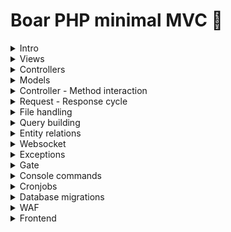 # Boar PHP minimal MVC 🐗

<details>
    <summary>Intro</summary>

    Boar is a lightweight PHP MVC framework designed to facilitate the creation of web applications.

    ## Features

    - **MVC Architecture**: Separates the application logic (Model), user interface (View), and control flow (Controller).
    - **Routing**: A simple and flexible routing system to map URLs to controllers and actions.
    - **Dependency Injection**: Easily manage dependencies and services within the application.
    - **Configuration Management**: Centralized configuration for different environments.
    - **Template Engine**: Use of PHP as a templating engine for rendering views.
    - **Error Handling**: Error handling and logging mechanism.
    - **Session Management**: Built-in session handling for managing user sessions.
    - **CSRF Protection**: Cross-Site Request Forgery protection for form submissions.
    - **Validation**: Input validation for ensuring data integrity.

    ### ~

    Contains the main application code.

    - **static/**: Configuration files for the application.
    - **controllers/**: Controller classes responsible for handling requests and returning responses.
    - **models/**: Model classes for interacting with the database.
    - **views/**: View templates for rendering HTML.
    - **core/src/**: Core framework classes that provide the foundation for the MVC framework.

    ### public/

    The public-facing directory that serves as the entry point for the application.

    - **index.php**: The main entry point of the application, initializing the framework.
    - **.htaccess**: Configuration for URL rewriting to route all requests through `index.php`.

    ### vendor/

    Contains third-party libraries and dependencies managed via Composer.

    ## Setup

    git clone https://github.com/Troldefar/boar.git && cd boar && composer install

    Update the ~/static/setup.json (Database credentials)

    Run the command: php public/index.php DatabaseMigration

    Observe default tables with default values are now set up and the application is ready to go

    ## Configuration

    ### ~/static/setup.json

    The `setup.json` file contains configuration settings for your application.

    The setup file includes, by default;

    Database, client assets, request configs, allowed file types, integrations, states, etc

    ## Helpers

    ### yard.php

    A global yard.php file is provided for oftenly used methods, function, in order to reduce specific namespace contexts.

    This yard file by default provides the app() function that will grant you access to the application instance from where you can get the global objects that is being set at bootstrapping.
</details>

<details>
    <summary>Views</summary>

    ### Templates

    Views are the file that your browser renders, they should be set by the controller and be located at ~/views and follow the .tpl.php extension

    You can return a view, and variable to that view in your controller

    ```
    <?php

    namespace app\controllers;

    use \app\core\src\Controller;

    class HomeController extends Controller {

        public function index() {
            $this->denyPOSTRequest();
            
            $this->setFrontendTemplateAndData(templateFile: 'languages', data: ['boar' => 'is live and running']);
        }

    }
    ```

    The data array can now be directly accesed from the frontend file

    languages.tpl.php
    ```
    <?= hs($boar); ?>
    ```

    ### Layouts

    If you need differents layouts you can specify them by doing the following:

    ```
    <?php

    namespace app\controllers;

    class AuthController extends Controller {

        public function login(): void {
            $this->setClientLayoutStructure(layout: 'auth', view: 'login');
        }
        
    }
    ```

    The layout must be located in ~/views/layouts dir
</details>

<details>
    <summary>Controllers</summary>

    Creating a controller is straightforward, either cp one of existing or create a new as below.

    ```
    <?php

    namespace app\controllers;

    use \app\core\src\Controller;

    class LanguageController extends Controller {

        public function index() {

        }

    }
    ```

    Should you make a request to a controller without specifying a method, the index method will try to run

    Controller cans get data from other controllers by setting child data on the controller you wish

    ```
    <?php

    namespace app\controllers;

    use \app\core\src\Controller;

    class LanguageController extends Controller {

        public function index() {
            $this->setChildData(['varName' => 'Controller:Method']);
        }

    }
    ```

    Controllers have access to various methods that can help you ease your development experience, some are listed below;

    denyGETRequest(), denyPOSTRequest(), isGet(), isPost()

    ### Middlewares

    Should you wish to execute logic before methods run, you can provide a middleware that extends ~/core/src/middlewares/Middleware.</details>
</details>

<details>
    <summary>Models</summary>

    Creating a model is straightforward, either cp one of existing or create a new as below

    ```
    <?php

    namespace app\models;

    use \app\core\src\database\Entity;

    final class LanguageModel extends Entity {

        public function getTableName(): string {
            return 'Languages';
        }
        
        public function getKeyField(): string {
            return 'LanguageID';
        }
        
    }
    ```

    Models extends the Entity that has access to various methods that will ease the way you interact with the database

    ### Patching entities

    Patching can become quite cumbersome, and because of that, boar comes with various methods on children of Entity that allows you to
    create, read, update and delete on Entities, without having to repeat yourself to much.

    Example of entity methods below

    ```
    $cLanguage = new LanguageModel(N);

    // Patching
    $cLanguage->patchField(['Name' => $arguments->Name]);

    $cLanguage->complete();
    $cLanguage->findOrCreate();
    $cLanguage->init($args);
    $cLanguage->edit($args);

    // Add meta data
    $cLanguage->addMetaData(['Meta test']);

    // Deleting
    $cLanguage->delete();
    $cLanguage->softDelete();
    ```

    Other examples of CRUDing things within the entire entity context can be browsed like below

    ```
    $cLanguage = new LanguageModel();

    // Searching
    $cLanguage->find('Name', 'English');
    $cLanguage->search(['Name' => 'English']);

    // Truncating
    $cLanguage->truncate();
    ```
</details>

<details>
    <summary>Controller - Method interaction</summary>

    A controller should always resolve to a model, this can happen in various ways but a default implemented way happens in ~/core/src/traits/ControllerMethodTrait.php

    There are three default method provided (edit, view and delete) which dispatches the dispatchMethodOnEntity method.

    You can create methods however you like and dispatchMethodOnEntity should be seen as a base for automatically creating the entity with the returnValidEntityIfExists method, then getting the body from the Request object and dispatching the method on the model.

    ### Allowed http methods from the model

    The allowed http methods should be manually be specified to avoid fuzzing and other jacksters. Like below.


    ```
    <?php

    namespace app\models;

    use \app\core\src\database\Entity;

    final class LanguageModel extends Entity {

        protected array $ALLOWED_HTTP_METHODS = [
            'getTranslations', 'create', 'delete'
        ];

    }
    ```

    If you forget to include your method in the ALLOWED_HTTP_METHODS array, a method not allowed response will be returned to the client.

    When you want to make a request from you client, an example would be


    POST controller/method/primarykey
    ```
    POST /language/edit/1
    ```

    You can then use

    ```
    $cEntity = $this->returnValidEntityIfExists();
    ```

    In your custom methods, in order for the application to fetch you the correct entity based on the context.
    Should you need a new object or another you would do like below

    ```
    <?php

    namespace app\controllers;

    use \app\core\src\Controller;

    class LanguageController extends Controller {

        public function someMethod() {
            // If the path primary key exists on the proper model, a Entity will be loaded for you, based on the context
            $cLanguage = $this->returnValidEntityIfExists();
            $cLanguage->requireExistence();

            $request = $this->requestBody->body;
            $response = $cLanguage->dispatchHTTPMethod($request->action, $request);

            $this->response->{$this->determineClientResponseMethod(dispatchedHTTPMethodResult: $response)}($response ?? '');
        }
    }
    ```
</details>

<details>
    <summary>Request - Response cycle</summary>

    Controllers are instansiated with a Request and Response object.

    The Request object are responsible for getting the body from the client, within the proper context, and can be accesed by any controllers like below in the body variable

    ### Request 

    The parent controller setups various things once a controller is instansiated via the factory. 
    These values can be directly fetched from child controllers via

    You can get the query parameters from any controller like below

    ```
    $search = $this->request->getQuerySearchParameters();
    ```

    ### Response

    The response object lets you answer to the client in a predictable and easy way like below with the "ok" method
    The response object has variouos methods for responding and can be extended upon as fits your needs

    ```
    <?php

    use \app\core\src\Controller;

    class LanguageController extends Controller {

        public function someMethod() {
            // Get request body
            $request = $this->requestBody;

            // Do some logic from a model or the controller

            // Respond to the client
            $this->response->ok();
        }
        
    }

    ```
</details>

<details>
    <summary>File handling</summary>

    POSTing a file to /file will automatically handle the file for you and mv it to the uploads dir and insert a row into the database, based on the requested entity

    window.boar.behaviour have a default input file listener (uploadFile) so that if you have input type of file with a class of globalFileUploader you can directly upload files without having to do more, however certain data attributes must be present in order to attach the file to the proper entity. (entityType, entityType, type)
</details>

<details>
    <summary>Query building</summary>

    Boar comes with a querybuilder, located at core/src/database and can be accessed directly on the models by doing like below

    ```
    // Will return a new QueryBuilder instance on the corresponding entity
    (new LanguageModel())->query()
    ```

    The code above will instansiate a new query builder based on the Language table from where you can chain 

    ```
    ->select()->where()->run(); 

    // Or debug current query by ->debugQuery(); instead of run();
    ```
</details>

<details>
    <summary>Entity relations</summary>

    A default implementation of table relations has been created and can be found at ~/core/src/traits/EntityRelationsTrait from where you can describe relations based on your entities. Default methods has been provided and can be accesses like this (hasMany)

    ```
    <?php

    namespace app\models;

    use \app\core\src\database\Entity;

    final class LanguageModel extends Entity {

        public function translations() {
            return $this->hasMany(TranslationModel::class)->run();
        }
        
    }
    ```
</details>

<details>
    <summary>Websocket</summary>

    A default "no library" websocket is avaliable and can be run via

    ```
    nohup php public/index.php WebsocketInit & 

    // (Or however you like)
    ```

    And in main.js include

    ```
    await window.boar.websocket.init();
    ```
</details>

<details>
    <summary>Exceptions</summary>

    Custom exceptions can be made and should reside within ~/core/src/exceptions and should contain a code(int) and a message (string)
</details>

<details>
    <summary>Gate</summary>

    A default gate implementation is in place and can be used where ever you like

    Gates in this context is meant to be a repetetive reducer by allowing you to specify readable methods with a clear intent, like below

    ProductController.php
    ```
    <?php

    namespace app\controllers;

    use \app\core\src\Controller;
    use \app\core\src\gate\Gate;
    use \app\models\ProductModel;

    class ProductController extends Controller {

        public function edit() {
            $cProduct = $this->returnValidEntityIfExists();

            if (!Gate::isAuthenticatedUserAllowed('canViewProduct', $cProduct)) $this->response->notAllowed();
            
            if ($this->request->isGet())
                return $this->setFrontendTemplateAndData(templateFile: 'editProduct', data: ["product" => $cProduct]);
        }

    }
    ```

    Gate.php
    ```
    <?php

    namespace app\core\src\gate;

    use \app\core\src\database\Entity;
    use \app\core\src\miscellaneous\CoreFunctions;
    use \app\core\src\traits\GateStaticMethodTrait;

    class Gate {

        use GateStaticMethodTrait;

        protected static function canViewProduct(Entity $product): bool {
            $user = CoreFunctions::applicationUser();
            
            return $product->user()->key() === $user->key() || $user->isAdmin();
        }

    }
    ```
</details>

<details>
    <summary>Console commands</summary>

    Boar comes with a very minor command for creating an entity. In your terminal you can type

    ```
    php boar create-entity test
    ```

    The cmd above will create: A controller, a model, a migration file and a view
</details>

<details>
    <summary>Cronjobs</summary>

    ### Tools

    Three different CLI tools are provided ouf of the box and can be found ~/core/src/CLI.php

    Provided more as your application grow

    ## Cron jobs

    ### Scheduling

    Boar comes with built in cron functionality.

    To run the cron manager you can do as below:

    ```
    * * * * * php ~/public/index.php CronjobScheduler
    ```

    Once this is setup you touch a file in ~/core/src/scheduling 

    (TestScheduler is already provided) and must be added to the CronJob table as an entry with CronjobEntity = 'TestScheduler'
</details>

<details>
    <summary>Database migrations</summary>

    Making changes to the database should be done via a migration.

    Migrations are located under the ~/migrations dir and examples are implemented.

    Example below where we have two methods, up for creating the table and down for dropping the table.

    The second argument provided for up is the closure from where you can set column and determine keys on your table.

    File name must match the class name.

    ```
    <?php

    use \app\core\src\database\table\Table;
    use \app\core\src\database\Schema;

    class add_translations_table_2018_12_16_0001 {

        public function up() {
            (new Schema())->up('Translations', function(Table $table) {
                $table->increments('TranslationID');
                $table->varchar('Translation', 50);
                $table->varchar('TranslationHumanReadable', 100);
                $table->integer('LanguageID', 2);
                $table->varchar('TranslationHash', 50);
                $table->timestamp();
                $table->primaryKey('TranslationID');
                $table->foreignKey('LanguageID', 'Languages', 'LanguageID');
            });
        }

        public function down() {
            (new Schema())->down('Translations'); 
        }

    }
    ```

    Once you are ready you can run php public/index.php DatabaseMigration and observe that your table has been created with the correct columns, types and relations.
</details>

<details>
    <summary>WAF</summary>

    A minor web application firewall is the first object being constructed.
    Adjust the rules and filters to your needs.
</details>

<details>
    <summary>Frontend</summary>

    ### Javascript

    Located at ~/public/resources/js/main.js you can import objects that you include in ./modules, for some modularity

    Once you include new paths to modulesToImport they will be avaliable at window.boar.YOUR_MODULE_NAME

    Please note that objects will be frozen

    ### Serviceworker

    Comes with a default serviceworker implementation, use as you wish

    ### Form submissions

    All POST form submissions must include a valid CSRF token, this should be included in the form like below

    ```
    <?= (new \app\core\src\tokens\CsrfToken())->insertHiddenToken(); ?>
    ```

    By default, window.boar.behaviour will intercept all forms and return a promise from which you can do what you want

    In the frontend you can then await this behaviour, or let it submit as normal, and do custom tasks like below

    ```

    $(document).on('click', '.something', async function(e) {
        e.preventDefault();
        const res = await window[appName].behaviour.submitForm($(e.target).closest('form'));
        // Do something with the res
    });
    ```
</details>